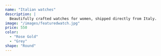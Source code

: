 ```yaml
---
name: "Italian watches"
description: |
  Beautifully crafted watches for women, shipped directly from Italy.
image: "/images/featuredwatch.jpg"
price: 550
color:
  - "Rose Gold"
  - "Grey"
shape: "Round"
---
```

